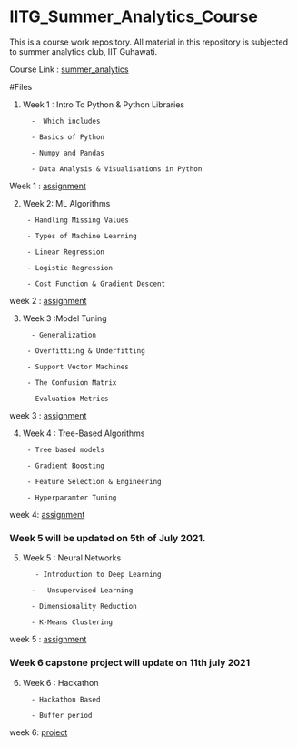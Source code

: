 # IITG_Summer_Analytics_Course
This is a  course work repository. All material in this repository is subjected to summer analytics club, IIT Guhawati. 


Course Link : [summer_analytics](g.ac.in/sa/caciitg/course/)

#Files 
1. Week 1  : Intro To Python & Python Libraries

         -  Which includes 
         
         - Basics of Python
         
         - Numpy and Pandas
         
         - Data Analysis & Visualisations in Python


Week 1  : [assignment]()

2. Week 2:  ML Algorithms


        - Handling Missing Values

        - Types of Machine Learning
        
        - Linear Regression

        - Logistic Regression
        
        - Cost Function & Gradient Descent


week 2 : [assignment]()



3. Week 3 :Model Tuning

         - Generalization

        - Overfittiing & Underfitting

        - Support Vector Machines
        
        - The Confusion Matrix
        
        - Evaluation Metrics
        
week 3 : [assignment]()

4. Week 4 : Tree-Based Algorithms
        
        - Tree based models
        
        - Gradient Boosting
        
        - Feature Selection & Engineering
        
        - Hyperparamter Tuning

week 4: [assignment]()


### Week 5 will be updated on 5th of July 2021.

5. Week 5 : Neural Networks
      
          - Introduction to Deep Learning
      
         -   Unsupervised Learning
      
         - Dimensionality Reduction
      
         - K-Means Clustering

week 5 : [assignment]()

### Week 6 capstone project will update on 11th july 2021

6. Week 6 : Hackathon
     
         - Hackathon Based
     
         - Buffer period


week 6: [project]()

      
      
      
      
      
      
      
